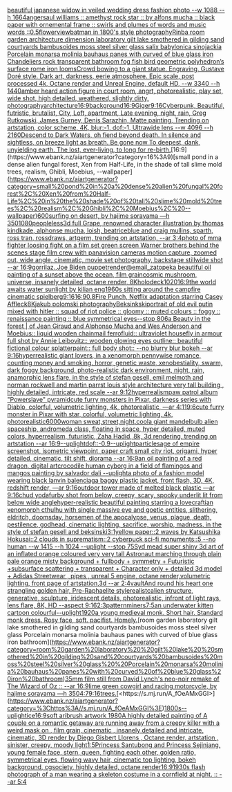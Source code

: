 [beautiful japanese widow in veiled wedding dress fashion photo --w 1088 --h 1664](https://www.ebank.nz/aiartgenerator?category=beautiful%20japanese%20widow%20in%20veiled%20wedding%20dress%20fashion%20photo%20--w%201088%20--h%201664)[anger](https://www.ebank.nz/aiartgenerator?category=anger)[saul williams :: amethyst rock star :: by alfons mucha :: black paper with ornemental frame :: swirls and plumes of words and music words ::0.5](https://www.ebank.nz/aiartgenerator?category=saul%20williams%20%3A%3A%20amethyst%20rock%20star%20%3A%3A%20by%20alfons%20mucha%20%3A%3A%20black%20paper%20with%20ornemental%20frame%20%3A%3A%20swirls%20and%20plumes%20of%20words%20and%20music%20words%20%3A%3A0.5)[flower](https://www.ebank.nz/aiartgenerator?category=flower)[view](https://www.ebank.nz/aiartgenerator?category=view)[batman in 1800's style photography](https://www.ebank.nz/aiartgenerator?category=batman%20in%201800%27s%20style%20photography)[Rinba room garden architecture dimension laboratory gilt lake smothered in gilding sand courtyards bambusoides moss steel silver glass salix babylonica sinojackia Porcelain monarsa molinia bauhaus panes with curved of blue glass iron Chandeliers rock transparent bathroom fog fish bird geometric polyhedron’s surface rome iron looms](https://www.ebank.nz/aiartgenerator?category=Rinba%20room%20garden%20architecture%20dimension%20laboratory%20gilt%20lake%20smothered%20in%20gilding%20sand%20courtyards%20bambusoides%20moss%20steel%20silver%20glass%20salix%20babylonica%20sinojackia%20Porcelain%20monarsa%20molinia%20bauhaus%20panes%20with%20curved%20of%20blue%20glass%20iron%20Chandeliers%20rock%20transparent%20bathroom%20fog%20fish%20bird%20geometric%20polyhedron%E2%80%99s%20surface%20rome%20iron%20looms)[Crowd bowing to a giant statue. Engraving, Gustave Doré style. Dark art, darkness, eerie atmosphere. Epic scale, post processed 4k, Octane render and Unreal Engine, default HD, --w 3340 --h 1440](https://www.ebank.nz/aiartgenerator?category=Crowd%20bowing%20to%20a%20giant%20statue.%20Engraving%2C%20Gustave%20Dor%C3%A9%20style.%20Dark%20art%2C%20darkness%2C%20eerie%20atmosphere.%20Epic%20scale%2C%20post%20processed%204k%2C%20Octane%20render%20and%20Unreal%20Engine%2C%20default%20HD%2C%20--w%203340%20--h%201440)[amber heard action figure in court room, angrt, photorealistic, play set, wide shot, high detailed, weathered, slightly dirty, photography](https://www.ebank.nz/aiartgenerator?category=amber%20heard%20action%20figure%20in%20court%20room%2C%20angrt%2C%20photorealistic%2C%20play%20set%2C%20wide%20shot%2C%20high%20detailed%2C%20weathered%2C%20slightly%20dirty%2C%20photography)[architecture](https://www.ebank.nz/aiartgenerator?category=architecture)[16:9](https://www.ebank.nz/aiartgenerator?category=16%3A9)[background](https://www.ebank.nz/aiartgenerator?category=background)[16:9](https://www.ebank.nz/aiartgenerator?category=16%3A9)[Giger](https://www.ebank.nz/aiartgenerator?category=Giger)[9:16](https://www.ebank.nz/aiartgenerator?category=9%3A16)[Cyberpunk, Beautiful, futristic, brutalist, City, Loft, apartment, Late evening, night, rain, Greg Rutkowski, James Gurney, Denis Sarazhin, Matte painting, Trending on artstation, color scheme, 4K, blur:-1, dof:-1, Ultrawide lens --w 4096 --h 2160](https://www.ebank.nz/aiartgenerator?category=Cyberpunk%2C%20Beautiful%2C%20futristic%2C%20brutalist%2C%20City%2C%20Loft%2C%20apartment%2C%20Late%20evening%2C%20night%2C%20rain%2C%20Greg%20Rutkowski%2C%20James%20Gurney%2C%20Denis%20Sarazhin%2C%20Matte%20painting%2C%20Trending%20on%20artstation%2C%20color%20scheme%2C%204K%2C%20blur%3A-1%2C%20dof%3A-1%2C%20Ultrawide%20lens%20--w%204096%20--h%202160)[Descend to Dark Waters, oh fiend beyond death.   In silence and sightless, on breeze light as breath.   Be gone now To deepest, dank, unyielding earth.   The lost, ever-living, to long for re-birth.](https://www.ebank.nz/aiartgenerator?category=Descend%20to%20Dark%20Waters%2C%20oh%20fiend%20beyond%20death.%20%20%20In%20silence%20and%20sightless%2C%20on%20breeze%20light%20as%20breath.%20%20%20Be%20gone%20now%20To%20deepest%2C%20dank%2C%20unyielding%20earth.%20%20%20The%20lost%2C%20ever-living%2C%20to%20long%20for%20re-birth.)[16:9](https://www.ebank.nz/aiartgenerator?category=16%3A9)[small pond in a dense alien fungal forest, Xen from Half-Life, in the shade of tall slime mold trees, realism, Ghibli, Moebius, --wallpaper](https://www.ebank.nz/aiartgenerator?category=small%20pond%20in%20a%20dense%20alien%20fungal%20forest%2C%20Xen%20from%20Half-Life%2C%20in%20the%20shade%20of%20tall%20slime%20mold%20trees%2C%20realism%2C%20Ghibli%2C%20Moebius%2C%20--wallpaper)[600](https://www.ebank.nz/aiartgenerator?category=600)[surfing on desert, by hajime sorayama —h 350](https://www.ebank.nz/aiartgenerator?category=surfing%20on%20desert%2C%20by%20hajime%20sorayama%20%E2%80%94h%20350)[1080](https://www.ebank.nz/aiartgenerator?category=1080)[peopleless](https://www.ebank.nz/aiartgenerator?category=peopleless)[3d full Grape, renowned character illustration by thomas kindkade, alphonse mucha, loish, beatriceblue and craig mullins, sparth, ross tran, rossdraws, artgerm, trending on artstation, --ar 3:4](https://www.ebank.nz/aiartgenerator?category=3d%20full%20Grape%2C%20renowned%20character%20illustration%20by%20thomas%20kindkade%2C%20alphonse%20mucha%2C%20loish%2C%20beatriceblue%20and%20craig%20mullins%2C%20sparth%2C%20ross%20tran%2C%20rossdraws%2C%20artgerm%2C%20trending%20on%20artstation%2C%20--ar%203%3A4)[photo of mma fighter loosing fight on a film set green screen Warner brothers behind the scenes stage film crew with panavision cameras motion capture, zoomed out, wide angle, cinematic, movie set photography, backstage stillwide shot  --ar 16:9](https://www.ebank.nz/aiartgenerator?category=photo%20of%20mma%20fighter%20loosing%20fight%20on%20a%20film%20set%20green%20screen%20Warner%20brothers%20behind%20the%20scenes%20stage%20film%20crew%20with%20panavision%20cameras%20motion%20capture%2C%20zoomed%20out%2C%20wide%20angle%2C%20cinematic%2C%20movie%20set%20photography%2C%20backstage%20stillwide%20shot%20%20--ar%2016%3A9)[gorrilaz.,](https://www.ebank.nz/aiartgenerator?category=gorrilaz.%2C)[Joe Biden puppet](https://www.ebank.nz/aiartgenerator?category=Joe%20Biden%20puppet)[render](https://www.ebank.nz/aiartgenerator?category=render)[@email_zatopek](https://www.ebank.nz/aiartgenerator?category=%40email_zatopek)[a beautiful oil painting of a sunset above the ocean, film grain](https://www.ebank.nz/aiartgenerator?category=a%20beautiful%20oil%20painting%20of%20a%20sunset%20above%20the%20ocean%2C%20film%20grain)[cosmic mushroom, universe, insanely detailed, octane render, 8K](https://www.ebank.nz/aiartgenerator?category=cosmic%20mushroom%2C%20universe%2C%20insanely%20detailed%2C%20octane%20render%2C%208K)[holodeck](https://www.ebank.nz/aiartgenerator?category=holodeck)[1020](https://www.ebank.nz/aiartgenerator?category=1020)[16:9](https://www.ebank.nz/aiartgenerator?category=16%3A9)[the world awaits water sunlight by kilian eng](https://www.ebank.nz/aiartgenerator?category=the%20world%20awaits%20water%20sunlight%20by%20kilian%20eng)[1960s sitting around the campfire cinematic spielberg](https://www.ebank.nz/aiartgenerator?category=1960s%20sitting%20around%20the%20campfire%20cinematic%20spielberg)[9:16](https://www.ebank.nz/aiartgenerator?category=9%3A16)[16:9](https://www.ebank.nz/aiartgenerator?category=16%3A9)[0.8](https://www.ebank.nz/aiartgenerator?category=0.8)[Fire Punch, Netflix adaptation starring Casey Affleck](https://www.ebank.nz/aiartgenerator?category=Fire%20Punch%2C%20Netflix%20adaptation%20starring%20Casey%20Affleck)[8K](https://www.ebank.nz/aiartgenerator?category=8K)[jakub polomski photography](https://www.ebank.nz/aiartgenerator?category=jakub%20polomski%20photography)[Beksinkski](https://www.ebank.nz/aiartgenerator?category=Beksinkski)[portrait of old evil putin mixed with hitler :: squad of riot police :: gloomy :: muted colours :: foggy :: renaissance painting :: blue symmetrical eyes--stop 80](https://www.ebank.nz/aiartgenerator?category=portrait%20of%20old%20evil%20putin%20mixed%20with%20hitler%20%3A%3A%20squad%20of%20riot%20police%20%3A%3A%20gloomy%20%3A%3A%20muted%20colours%20%3A%3A%20foggy%20%3A%3A%20renaissance%20painting%20%3A%3A%20blue%20symmetrical%20eyes--stop%2080)[6](https://www.ebank.nz/aiartgenerator?category=6)[a Beauty in the forest | of Jean Giraud and Alphonso Mucha and Wes Anderson and Moebius:: liquid wooden chainmail ferrofluid:: ultraviolet housefly in armour full shot by Annie Leibovitz:: wooden glowing eyes outline:: beautiful fictional colour splatterpaint:: full body shot:: --no blurry blur bokeh --ar 9:16](https://www.ebank.nz/aiartgenerator?category=a%20Beauty%20in%20the%20forest%20%7C%20of%20Jean%20Giraud%20and%20Alphonso%20Mucha%20and%20Wes%20Anderson%20and%20Moebius%3A%3A%20liquid%20wooden%20chainmail%20ferrofluid%3A%3A%20ultraviolet%20housefly%20in%20armour%20full%20shot%20by%20Annie%20Leibovitz%3A%3A%20wooden%20glowing%20eyes%20outline%3A%3A%20beautiful%20fictional%20colour%20splatterpaint%3A%3A%20full%20body%20shot%3A%3A%20--no%20blurry%20blur%20bokeh%20--ar%209%3A16)[hyperrealistic giant lovers, in a xenomorph pennywise romance, counting money and smoking. horror, genetic waste, xenobestiality, swarm, dark foggy background, photo-realistic dark environment, night, rain, anamorphic lens flare, in the style of stefan gesell, emil melmoth and norman rockwell and martin parr](https://www.ebank.nz/aiartgenerator?category=hyperrealistic%20giant%20lovers%2C%20in%20a%20xenomorph%20pennywise%20romance%2C%20counting%20money%20and%20smoking.%20horror%2C%20genetic%20waste%2C%20xenobestiality%2C%20swarm%2C%20dark%20foggy%20background%2C%20photo-realistic%20dark%20environment%2C%20night%2C%20rain%2C%20anamorphic%20lens%20flare%2C%20in%20the%20style%20of%20stefan%20gesell%2C%20emil%20melmoth%20and%20norman%20rockwell%20and%20martin%20parr)[st louis style architecture very tall building , highly detailed, intricate, red scale --ar 9:12](https://www.ebank.nz/aiartgenerator?category=st%20louis%20style%20architecture%20very%20tall%20building%20%2C%20highly%20detailed%2C%20intricate%2C%20red%20scale%20--ar%209%3A12)[hyperrealism](https://www.ebank.nz/aiartgenerator?category=hyperrealism)[paw patrol album "Powerslave" pyramid](https://www.ebank.nz/aiartgenerator?category=paw%20patrol%20album%20%22Powerslave%22%20pyramid)[cute furry monsters in Pixar, darkness series with Diablo, colorful, volumetric lighting, 4k, photorealistic, —ar 4:1](https://www.ebank.nz/aiartgenerator?category=cute%20furry%20monsters%20in%20Pixar%2C%20darkness%20series%20with%20Diablo%2C%20colorful%2C%20volumetric%20lighting%2C%204k%2C%20photorealistic%2C%20%E2%80%94ar%204%3A1)[19:6](https://www.ebank.nz/aiartgenerator?category=19%3A6)[cute furry monster in Pixar with star, colorful, volumetric lighting, 4k, photorealistic](https://www.ebank.nz/aiartgenerator?category=cute%20furry%20monster%20in%20Pixar%20with%20star%2C%20colorful%2C%20volumetric%20lighting%2C%204k%2C%20photorealistic)[6000](https://www.ebank.nz/aiartgenerator?category=6000)[woman sweat,street,night,cool](https://www.ebank.nz/aiartgenerator?category=woman%20sweat%2Cstreet%2Cnight%2Ccool)[a giant mandelbulb alien spaceship, andromeda class, floating in space, hyper detailed, muted colors, hyperrealism, futuristic, Zaha Hadid, 8k, 3d rendering, trending on artstation --ar 16:9](https://www.ebank.nz/aiartgenerator?category=a%20giant%20mandelbulb%20alien%20spaceship%2C%20andromeda%20class%2C%20floating%20in%20space%2C%20hyper%20detailed%2C%20muted%20colors%2C%20hyperrealism%2C%20futuristic%2C%20Zaha%20Hadid%2C%208k%2C%203d%20rendering%2C%20trending%20on%20artstation%20--ar%2016%3A9)[--uplight](https://www.ebank.nz/aiartgenerator?category=--uplight)[dof::-0.9](https://www.ebank.nz/aiartgenerator?category=dof%3A%3A-0.9)[--uplight](https://www.ebank.nz/aiartgenerator?category=--uplight)[particles](https://www.ebank.nz/aiartgenerator?category=particles)[age of empire screenshot, isometric viewpoint, paper craft small city riot, origami, hyper detailed, cinematic, tilt shift, diorama    --ar 16:9](https://www.ebank.nz/aiartgenerator?category=age%20of%20empire%20screenshot%2C%20isometric%20viewpoint%2C%20paper%20craft%20small%20city%20riot%2C%20origami%2C%20hyper%20detailed%2C%20cinematic%2C%20tilt%20shift%2C%20diorama%20%20%20%20--ar%2016%3A9)[an oil painting of a red dragon, digital art](https://www.ebank.nz/aiartgenerator?category=an%20oil%20painting%20of%20a%20red%20dragon%2C%20digital%20art)[crocodile human cyborg in a field of flamingos and mangos painting by salvador dali --uplight](https://www.ebank.nz/aiartgenerator?category=crocodile%20human%20cyborg%20in%20a%20field%20of%20flamingos%20and%20mangos%20painting%20by%20salvador%20dali%20--uplight)[a photo of a fashion model wearing black lanvin balenciaga baggy plastic jacket, front flash, 3D, 4K, redshift render, —ar 9:16](https://www.ebank.nz/aiartgenerator?category=a%20photo%20of%20a%20fashion%20model%20wearing%20black%20lanvin%20balenciaga%20baggy%20plastic%20jacket%2C%20front%20flash%2C%203D%2C%204K%2C%20redshift%20render%2C%20%E2%80%94ar%209%3A16)[outdoor tower made of melted black plastic —ar 9:16](https://www.ebank.nz/aiartgenerator?category=outdoor%20tower%20made%20of%20melted%20black%20plastic%20%E2%80%94ar%209%3A16)[chud yoda](https://www.ebank.nz/aiartgenerator?category=chud%20yoda)[furby shot from below, creepy, scary, spooky underlit lit from below wide angle](https://www.ebank.nz/aiartgenerator?category=furby%20shot%20from%20below%2C%20creepy%2C%20scary%2C%20spooky%20underlit%20lit%20from%20below%20wide%20angle)[hyper-realistic beautiful painting starring a lovecraftian xenomorph cthulhu with single massive eye and goetic entities, slithering, eldritch, doomsday, horsemen of the apocalypse, venus, plague, death, pestilence, godhead, cinematic lighting, sacrifice, worship, madness, in the style of stefan gesell and beksinski](https://www.ebank.nz/aiartgenerator?category=hyper-realistic%20beautiful%20painting%20starring%20a%20lovecraftian%20xenomorph%20cthulhu%20with%20single%20massive%20eye%20and%20goetic%20entities%2C%20slithering%2C%20eldritch%2C%20doomsday%2C%20horsemen%20of%20the%20apocalypse%2C%20venus%2C%20plague%2C%20death%2C%20pestilence%2C%20godhead%2C%20cinematic%20lighting%2C%20sacrifice%2C%20worship%2C%20madness%2C%20in%20the%20style%20of%20stefan%20gesell%20and%20beksinski)[3:1](https://www.ebank.nz/aiartgenerator?category=3%3A1)[yellow paper::2 waves by Katsushika Hokusai::2 clouds in suprematism::2 cyberpuck sci-fi monuments::5 --no human --w 1415 --h 1024 --uplight --stop 75](https://www.ebank.nz/aiartgenerator?category=yellow%20paper%3A%3A2%20waves%20by%20Katsushika%20Hokusai%3A%3A2%20clouds%20in%20suprematism%3A%3A2%20cyberpuck%20sci-fi%20monuments%3A%3A5%20--no%20human%20--w%201415%20--h%201024%20--uplight%20--stop%2075)[Syd mead super shiny 3d art of an inflated orange coloured very very tall Astronaut marching through plain pale orange misty background + fullbody + symmetry + Futuristic +subsurface scattering + transparent + Character only + detailed 3d model + Adidas Streetwear , pipes , unreal 5 engine, octane render,volumetric lighting, front page of artstation,3d --ar 2:4](https://www.ebank.nz/aiartgenerator?category=Syd%20mead%20super%20shiny%203d%20art%20of%20an%20inflated%20orange%20coloured%20very%20very%20tall%20Astronaut%20marching%20through%20plain%20pale%20orange%20misty%20background%20%2B%20fullbody%20%2B%20symmetry%20%2B%20Futuristic%20%2Bsubsurface%20scattering%20%2B%20transparent%20%2B%20Character%20only%20%2B%20detailed%203d%20model%20%2B%20Adidas%20Streetwear%20%2C%20pipes%20%2C%20unreal%205%20engine%2C%20octane%20render%2Cvolumetric%20lighting%2C%20front%20page%20of%20artstation%2C3d%20--ar%202%3A4)[vault](https://www.ebank.nz/aiartgenerator?category=vault)[And round his heart one strangling golden hair, Pre-Raphaelite style](https://www.ebank.nz/aiartgenerator?category=And%20round%20his%20heart%20one%20strangling%20golden%20hair%2C%20Pre-Raphaelite%20style)[realistc](https://www.ebank.nz/aiartgenerator?category=realistc)[alien structure, generative, sculpture, iridescent details, photorealistic, infront of light rays, lens flare, 8K, HD --aspect 9:16](https://www.ebank.nz/aiartgenerator?category=alien%20structure%2C%20generative%2C%20sculpture%2C%20iridescent%20details%2C%20photorealistic%2C%20infront%20of%20light%20rays%2C%20lens%20flare%2C%208K%2C%20HD%20--aspect%209%3A16)[2:3](https://www.ebank.nz/aiartgenerator?category=2%3A3)[pattern](https://www.ebank.nz/aiartgenerator?category=pattern)[miners](https://www.ebank.nz/aiartgenerator?category=miners)[7:5](https://www.ebank.nz/aiartgenerator?category=7%3A5)[an underwater kitten cartoon colourful](https://www.ebank.nz/aiartgenerator?category=an%20underwater%20kitten%20cartoon%20colourful)[--uplight](https://www.ebank.nz/aiartgenerator?category=--uplight)[1920](https://www.ebank.nz/aiartgenerator?category=1920)[a young medieval monk. Short hair.  Standard monk dress. Rosy face, soft. pacifist. Homely.](https://www.ebank.nz/aiartgenerator?category=a%20young%20medieval%20monk.%20Short%20hair.%20%20Standard%20monk%20dress.%20Rosy%20face%2C%20soft.%20pacifist.%20Homely.)[room garden laboratory  gilt lake  smothered in gilding sand courtyards bambusoides moss steel silver glass  Porcelain monarsa molinia bauhaus panes with curved of blue glass iron bathroom](https://www.ebank.nz/aiartgenerator?category=room%20garden%20laboratory%20%20gilt%20lake%20%20smothered%20in%20gilding%20sand%20courtyards%20bambusoides%20moss%20steel%20silver%20glass%20%20Porcelain%20monarsa%20molinia%20bauhaus%20panes%20with%20curved%20of%20blue%20glass%20iron%20bathroom)[35mm film still from David Lynch's neo-noir remake of The Wizard of Oz :: --ar 16:9](https://www.ebank.nz/aiartgenerator?category=35mm%20film%20still%20from%20David%20Lynch%27s%20neo-noir%20remake%20of%20The%20Wizard%20of%20Oz%20%3A%3A%20--ar%2016%3A9)[lime green cowgirl and racing motorcycle, by hajime sorayama —h 350](https://www.ebank.nz/aiartgenerator?category=lime%20green%20cowgirl%20and%20racing%20motorcycle%2C%20by%20hajime%20sorayama%20%E2%80%94h%20350)[4:7](https://www.ebank.nz/aiartgenerator?category=4%3A7)[9:16](https://www.ebank.nz/aiartgenerator?category=9%3A16)[trees.](https://www.ebank.nz/aiartgenerator?category=trees.)[<https://s.mj.run/A_fOeAMxGGI>](https://www.ebank.nz/aiartgenerator?category=%3Chttps%3A//s.mj.run/A_fOeAMxGGI%3E)[1800s](https://www.ebank.nz/aiartgenerator?category=1800s)[--uplight](https://www.ebank.nz/aiartgenerator?category=--uplight)[ice](https://www.ebank.nz/aiartgenerator?category=ice)[16:9](https://www.ebank.nz/aiartgenerator?category=16%3A9)[soft aribrush artwork 1980](https://www.ebank.nz/aiartgenerator?category=soft%20aribrush%20artwork%201980)[A highly detailed painting of A couple on a romantic getaway are running away from a creepy killer with a weird mask on  , film grain, cinematic , insanely detailed and intricate, cinematic, 3D render by Diego Gisbert Llorens , Octane render, artstation , sinister, creepy, moody light](https://www.ebank.nz/aiartgenerator?category=A%20highly%20detailed%20painting%20of%20A%20couple%20on%20a%20romantic%20getaway%20are%20running%20away%20from%20a%20creepy%20killer%20with%20a%20weird%20mask%20on%20%20%2C%20film%20grain%2C%20cinematic%20%2C%20insanely%20detailed%20and%20intricate%2C%20cinematic%2C%203D%20render%20by%20Diego%20Gisbert%20Llorens%20%2C%20Octane%20render%2C%20artstation%20%2C%20sinister%2C%20creepy%2C%20moody%20light)[1:5](https://www.ebank.nz/aiartgenerator?category=1%3A5)[Princess Santubong and Princess Sejinjang, young female face, stern, queen, fighting each other, golden ratio, symmetrical eyes, flowing wavy hair, cinematic top lighting, bokeh background, cgsociety, highly detailed, octane render](https://www.ebank.nz/aiartgenerator?category=Princess%20Santubong%20and%20Princess%20Sejinjang%2C%20young%20female%20face%2C%20stern%2C%20queen%2C%20fighting%20each%20other%2C%20golden%20ratio%2C%20symmetrical%20eyes%2C%20flowing%20wavy%20hair%2C%20cinematic%20top%20lighting%2C%20bokeh%20background%2C%20cgsociety%2C%20highly%20detailed%2C%20octane%20render)[16:9](https://www.ebank.nz/aiartgenerator?category=16%3A9)[1930s flash photograph of a man wearing a skeleton costume in a cornfield at night. :: --ar 5:4](https://www.ebank.nz/aiartgenerator?category=1930s%20flash%20photograph%20of%20a%20man%20wearing%20a%20skeleton%20costume%20in%20a%20cornfield%20at%20night.%20%3A%3A%20--ar%205%3A4)